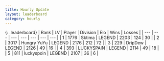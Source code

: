 ```yaml
---
title: Hourly Update
layout: leaderboard
category: hourly
---
```


{: .leaderboard}
| Rank | LV | Player | Division | Elo | Wins | Losses |
| --- | --- | --- | --- | --- | --- | --- |
| <span data-change="0">1</span> | 1776 | <span title="ID: 353063">Sktima</span> | LEGEND | <span data-change="0">2203</span> | <span data-change="0">124</span> | <span data-change="0">30</span> |
| <span data-change="0">2</span> | 3017 | <span title="ID: 164871">Hungry YuYu</span> | LEGEND | <span data-change="0">2176</span> | <span data-change="0">212</span> | <span data-change="0">72</span> |
| <span data-change="0">3</span> | 229 | <span title="ID: 649454">DripDew</span> | LEGEND | <span data-change="0">2126</span> | <span data-change="0">49</span> | <span data-change="0">16</span> |
| <span data-change="0">4</span> | 393 | <span title="ID: 623829">LUCKYSPAIN</span> | LEGEND | <span data-change="0">2114</span> | <span data-change="0">49</span> | <span data-change="0">18</span> |
| <span data-change="0">5</span> | 811 | <span title="ID: 512212">luckyspoin</span> | LEGEND | <span data-change="0">2107</span> | <span data-change="0">36</span> | <span data-change="0">6</span> |